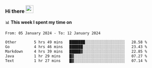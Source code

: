 ### Hi there <a href="https://www.gautamkrishnar.com/"><img src="https://media.giphy.com/media/hvRJCLFzcasrR4ia7z/giphy.gif" width="25px"></a>

📊 **This week I spent my time on**

<!--START_SECTION:waka-->

```txt
From: 05 January 2024 - To: 12 January 2024

Other        5 hrs 49 mins   ███████░░░░░░░░░░░░░░░░░░   28.58 %
Go           4 hrs 46 mins   ██████░░░░░░░░░░░░░░░░░░░   23.43 %
Markdown     4 hrs 39 mins   █████▓░░░░░░░░░░░░░░░░░░░   22.85 %
Java         1 hr 29 mins    █▓░░░░░░░░░░░░░░░░░░░░░░░   07.27 %
Text         1 hr 27 mins    █▓░░░░░░░░░░░░░░░░░░░░░░░   07.14 %
```

<!--END_SECTION:waka-->
